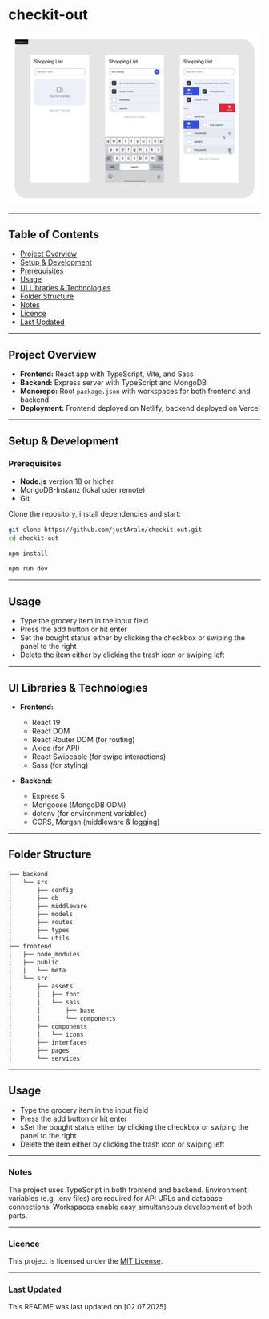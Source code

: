 # checkit-out

![App Design](./docs/design.webp)

---

## Table of Contents

- [Project Overview](#project-overview)
- [Setup & Development](#setup--development)
- [Prerequisites](#prerequisites)
- [Usage](#usage)
- [UI Libraries & Technologies](#ui-libraries--technologies)
- [Folder Structure](#folder-structure)
- [Notes](#notes)
- [Licence](#licence)
- [Last Updated](#last-updated)

---

## Project Overview

- **Frontend:** React app with TypeScript, Vite, and Sass
- **Backend:** Express server with TypeScript and MongoDB
- **Monorepo:** Root `package.json` with workspaces for both frontend and backend
- **Deployment:** Frontend deployed on Netlify, backend deployed on Vercel

---

## Setup & Development

### Prerequisites

- **Node.js** version 18 or higher
- MongoDB-Instanz (lokal oder remote)
- Git

Clone the repository, install dependencies and start:

```bash
git clone https://github.com/justArale/checkit-out.git
cd checkit-out
```

```bash
npm install
```

```bash
npm run dev
```

---

## Usage

- Type the grocery item in the input field
- Press the add button or hit enter
- Set the bought status either by clicking the checkbox or swiping the panel to the right
- Delete the item either by clicking the trash icon or swiping left

---

## UI Libraries & Technologies

- **Frontend:**

  - React 19
  - React DOM
  - React Router DOM (for routing)
  - Axios (for API)
  - React Swipeable (for swipe interactions)
  - Sass (for styling)

- **Backend:**
  - Express 5
  - Mongoose (MongoDB ODM)
  - dotenv (for environment variables)
  - CORS, Morgan (middleware & logging)

---

## Folder Structure

```
├── backend
│   └── src
│       ├── config
│       ├── db
│       ├── middleware
│       ├── models
│       ├── routes
│       ├── types
│       └── utils
├── frontend
│   ├── node_modules
│   ├── public
│   │   └── meta
│   └── src
│       ├── assets
│       │   ├── font
│       │   └── sass
│       │       ├── base
│       │       └── components
│       ├── components
│       │   └── icons
│       ├── interfaces
│       ├── pages
│       └── services
```

---

## Usage

- Type the grocery item in the input field
- Press the add button or hit enter
- sSet the bought status either by clicking the checkbox or swiping the panel to the right
- Delete the item either by clicking the trash icon or swiping left

---

### Notes

The project uses TypeScript in both frontend and backend.
Environment variables (e.g. .env files) are required for API URLs and database connections.
Workspaces enable easy simultaneous development of both parts.

---

### Licence

This project is licensed under the [MIT License](https://github.com/justArale/checkit-out.git/blob/main/LICENSE).

---

### Last Updated

This README was last updated on [02.07.2025].
